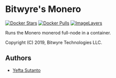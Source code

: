 # Bitwyre's Monero

[![Docker Stars](https://img.shields.io/docker/stars/bitwyre/crypto-monero.svg)](https://hub.docker.com/r/bitwyre/crypto-monero/)
[![Docker Pulls](https://img.shields.io/docker/pulls/bitwyre/crypto-monero.svg)](https://hub.docker.com/r/bitwyre/crypto-monero/)
[![ImageLayers](https://images.microbadger.com/badges/image/bitwyre/crypto-monero.svg)](https://microbadger.com/images/bitwyre/crypto-monero)

Runs the Monero monerod full-node in a container.

Copyright (C) 2019, Bitwyre Technologies LLC.

## Authors

- [Yefta Sutanto](https://github.com/nevrending)
